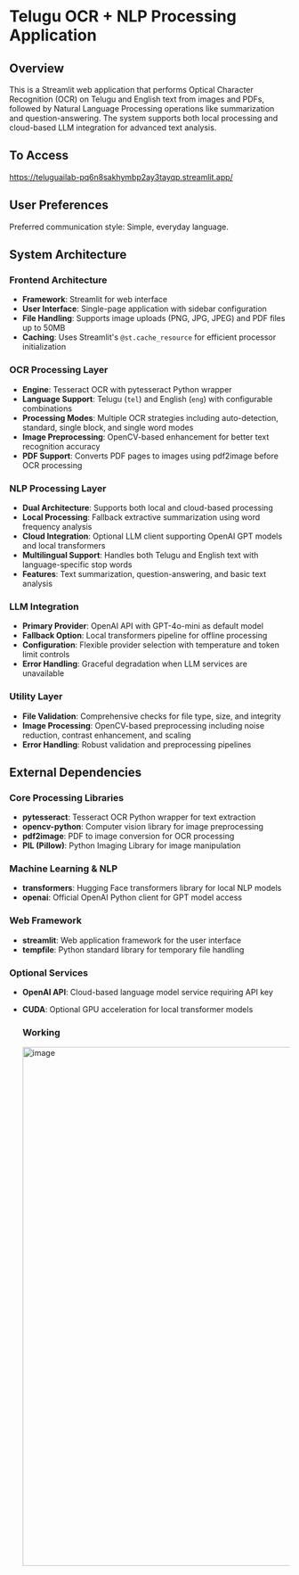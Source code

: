 # Telugu OCR + NLP Processing Application

## Overview

This is a Streamlit web application that performs Optical Character Recognition (OCR) on Telugu and English text from images and PDFs, followed by Natural Language Processing operations like summarization and question-answering. The system supports both local processing and cloud-based LLM integration for advanced text analysis.

## To Access

https://teluguailab-pq6n8sakhymbp2ay3tayqp.streamlit.app/

## User Preferences

Preferred communication style: Simple, everyday language.

## System Architecture

### Frontend Architecture
- **Framework**: Streamlit for web interface
- **User Interface**: Single-page application with sidebar configuration
- **File Handling**: Supports image uploads (PNG, JPG, JPEG) and PDF files up to 50MB
- **Caching**: Uses Streamlit's `@st.cache_resource` for efficient processor initialization

### OCR Processing Layer
- **Engine**: Tesseract OCR with pytesseract Python wrapper
- **Language Support**: Telugu (`tel`) and English (`eng`) with configurable combinations
- **Processing Modes**: Multiple OCR strategies including auto-detection, standard, single block, and single word modes
- **Image Preprocessing**: OpenCV-based enhancement for better text recognition accuracy
- **PDF Support**: Converts PDF pages to images using pdf2image before OCR processing

### NLP Processing Layer
- **Dual Architecture**: Supports both local and cloud-based processing
- **Local Processing**: Fallback extractive summarization using word frequency analysis
- **Cloud Integration**: Optional LLM client supporting OpenAI GPT models and local transformers
- **Multilingual Support**: Handles both Telugu and English text with language-specific stop words
- **Features**: Text summarization, question-answering, and basic text analysis

### LLM Integration
- **Primary Provider**: OpenAI API with GPT-4o-mini as default model
- **Fallback Option**: Local transformers pipeline for offline processing
- **Configuration**: Flexible provider selection with temperature and token limit controls
- **Error Handling**: Graceful degradation when LLM services are unavailable

### Utility Layer
- **File Validation**: Comprehensive checks for file type, size, and integrity
- **Image Processing**: OpenCV-based preprocessing including noise reduction, contrast enhancement, and scaling
- **Error Handling**: Robust validation and preprocessing pipelines

## External Dependencies

### Core Processing Libraries
- **pytesseract**: Tesseract OCR Python wrapper for text extraction
- **opencv-python**: Computer vision library for image preprocessing
- **pdf2image**: PDF to image conversion for OCR processing
- **PIL (Pillow)**: Python Imaging Library for image manipulation

### Machine Learning & NLP
- **transformers**: Hugging Face transformers library for local NLP models
- **openai**: Official OpenAI Python client for GPT model access

### Web Framework
- **streamlit**: Web application framework for the user interface
- **tempfile**: Python standard library for temporary file handling

### Optional Services
- **OpenAI API**: Cloud-based language model service requiring API key
- **CUDA**: Optional GPU acceleration for local transformer models

  ### Working
  <img width="1920" height="931" alt="image" src="https://github.com/user-attachments/assets/550165af-6636-4fe0-946f-05b8e9219fb1" />
